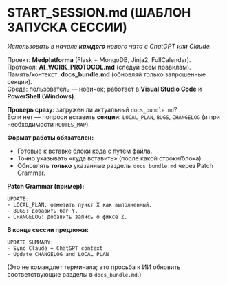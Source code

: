 # START_SESSION.md (ШАБЛОН ЗАПУСКА СЕССИИ)
_Использовать в начале **каждого** нового чата с ChatGPT или Claude._

Проект: **Medplatforma** (Flask + MongoDB, Jinja2, FullCalendar).  
Протокол: **AI_WORK_PROTOCOL.md** (следуй всем правилам).  
Память/контекст: **docs_bundle.md** (обновляй только запрошенные секции).  
Среда: пользователь — новичок; работает в **Visual Studio Code** и **PowerShell (Windows)**.

**Проверь сразу:** загружен ли актуальный `docs_bundle.md`?  
Если нет — попроси вставить **секции**: `LOCAL_PLAN`, `BUGS`, `CHANGELOG` (и при необходимости `ROUTES_MAP`).

**Формат работы обязателен:**
- Готовые к вставке блоки кода с путём файла.
- Точно указывать «куда вставить» (после какой строки/блока).
- Обновлять **только** указанные разделы `docs_bundle.md` через Patch Grammar.

**Patch Grammar (пример):**
```
UPDATE:
- LOCAL_PLAN: отметить пункт X как выполненный.
- BUGS: добавить баг Y.
- CHANGELOG: добавить запись о фиксе Z.
```

**В конце сессии предложи:**
```
UPDATE SUMMARY:
- Sync Claude + ChatGPT context
- Update CHANGELOG and LOCAL_PLAN
```
(Это не командлет терминала; это просьба к ИИ обновить соответствующие разделы в `docs_bundle.md`.)
